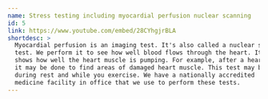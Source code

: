 ```yaml
---
name: Stress testing including myocardial perfusion nuclear scanning
id: 5
link: https://www.youtube.com/embed/28CYhgjrBLA
shortdesc: >
  Myocardial perfusion is an imaging test. It's also called a nuclear stress
  test. We perform it to see how well blood flows through the heart. It also
  shows how well the heart muscle is pumping. For example, after a heart attack,
  it may be done to find areas of damaged heart muscle. This test may be done
  during rest and while you exercise. We have a nationally accredited  nuclear
  medicine facility in office that we use to perform these tests.
---
```

